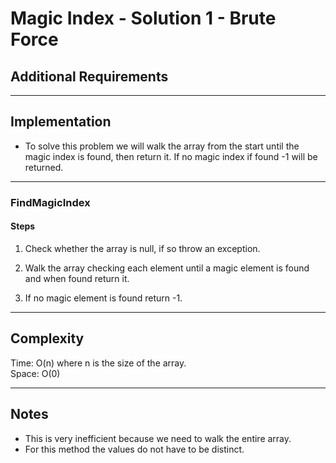 # Magic Index - Solution 1 - Brute Force

## Additional Requirements

---

## Implementation
- To solve this problem we will walk the array from the start until the magic
index is found, then return it. If no magic index if found -1 will be returned.

---

### FindMagicIndex

#### Steps
1. Check whether the array is null, if so throw an exception.

2. Walk the array checking each element until a magic element is found
and when found return it.

3. If no magic element is found return -1.

---

## Complexity
Time: O(n) where n is the size of the array.  
Space: O(0)  

---

## Notes
- This is very inefficient because we need to walk the entire array.
- For this method the values do not have to be distinct.
